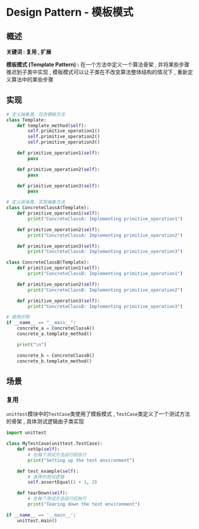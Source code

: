 # Design Pattern - 模板模式

## 概述

**关键词 : 复用 , 扩展**

**模板模式 (Template Pattern) :** 在一个方法中定义一个算法骨架 , 并将某些步骤推迟到子类中实现 , 模板模式可以让子类在不改变算法整体结构的情况下 , 重新定义算法中的某些步骤

## 实现

```python
# 定义抽象类，包含模板方法
class Template:
    def template_method(self):
        self.primitive_operation1()
        self.primitive_operation2()
        self.primitive_operation3()

    def primitive_operation1(self):
        pass

    def primitive_operation2(self):
        pass

    def primitive_operation3(self):
        pass

# 定义具体类，实现抽象方法
class ConcreteClassA(Template):
    def primitive_operation1(self):
        print("ConcreteClassA: Implementing primitive_operation1")

    def primitive_operation2(self):
        print("ConcreteClassA: Implementing primitive_operation2")

    def primitive_operation3(self):
        print("ConcreteClassA: Implementing primitive_operation3")

class ConcreteClassB(Template):
    def primitive_operation1(self):
        print("ConcreteClassB: Implementing primitive_operation1")

    def primitive_operation2(self):
        print("ConcreteClassB: Implementing primitive_operation2")

    def primitive_operation3(self):
        print("ConcreteClassB: Implementing primitive_operation3")

# 使用示例
if __name__ == "__main__":
    concrete_a = ConcreteClassA()
    concrete_a.template_method()

    print("\n")

    concrete_b = ConcreteClassB()
    concrete_b.template_method()
```

## 场景

### 复用

`unittest`模块中的`TestCase`类使用了模板模式 , `TestCase`类定义了一个测试方法的骨架 , 具体测试逻辑由子类实现

```python
import unittest

class MyTestCase(unittest.TestCase):
    def setUp(self):
        # 在每个测试方法运行前执行
        print("Setting up the test environment")

    def test_example(self):
        # 具体的测试逻辑
        self.assertEqual(1 + 1, 2)

    def tearDown(self):
        # 在每个测试方法运行后执行
        print("Tearing down the test environment")

if __name__ == '__main__':
    unittest.main()
```
